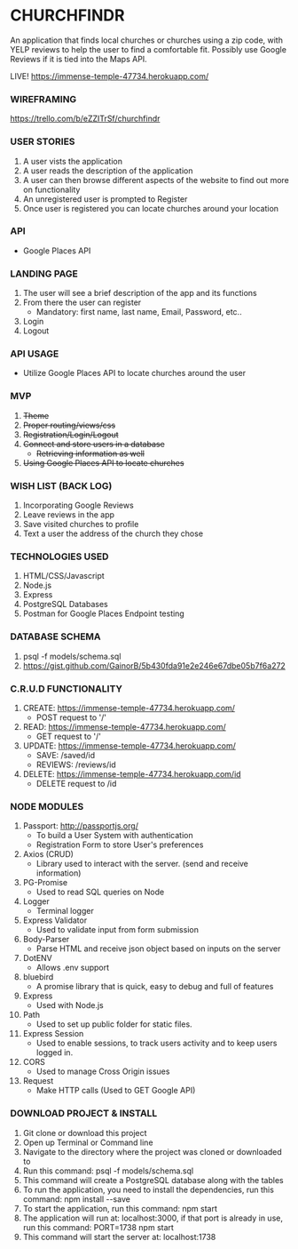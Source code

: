 # CHURCHFINDR
An application that finds local churches or churches using a zip code, with YELP reviews to help the user to find a comfortable fit. Possibly use Google Reviews if it is tied into the Maps API.

LIVE! https://immense-temple-47734.herokuapp.com/

### WIREFRAMING

https://trello.com/b/eZZITrSf/churchfindr

### USER STORIES
1. A user vists the application
2. A user reads the description of the application
3. A user can then browse different aspects of the website to find out more on functionality
4. An unregistered user is prompted to Register
5. Once user is registered you can locate churches around your location

### API
* Google Places API

### LANDING PAGE
1. The user will see a brief description of the app and its functions
2. From there the user can register
    * Mandatory: first name, last name, Email, Password, etc..
3. Login
4. Logout

### API USAGE
* Utilize Google Places API to locate churches around the user

### MVP
1. ~~Theme~~
2. ~~Proper routing/views/css~~
3. ~~Registration/Login/Logout~~
4. ~~Connect and store users in a database~~
    * ~~Retrieving information as well~~
5. ~~Using Google Places API to locate churches~~

### WISH LIST (BACK LOG)
1. Incorporating Google Reviews
2. Leave reviews in the app
3. Save visited churches to profile
4. Text a user the address of the church they chose

### TECHNOLOGIES USED
1. HTML/CSS/Javascript
2. Node.js
3. Express
4. PostgreSQL Databases
5. Postman for Google Places Endpoint testing

### DATABASE SCHEMA
1. psql -f models/schema.sql
2. https://gist.github.com/GainorB/5b430fda91e2e246e67dbe05b7f6a272

### C.R.U.D FUNCTIONALITY
1. CREATE: https://immense-temple-47734.herokuapp.com/
    * POST request to '/'
2. READ: https://immense-temple-47734.herokuapp.com/
    * GET request to '/'
3. UPDATE: https://immense-temple-47734.herokuapp.com/
    * SAVE: /saved/id
    * REVIEWS: /reviews/id
4. DELETE: https://immense-temple-47734.herokuapp.com/id
    * DELETE request to /id

### NODE MODULES
1. Passport: http://passportjs.org/
    * To build a User System with authentication
    * Registration Form to store User's preferences
2. Axios (CRUD)
    * Library used to interact with the server. (send and receive information)
3. PG-Promise
    * Used to read SQL queries on Node
4. Logger
    * Terminal logger
5. Express Validator
    * Used to validate input from form submission
6. Body-Parser
    * Parse HTML and receive json object based on inputs on the server
7. DotENV
    * Allows .env support
8. bluebird
    * A promise library that is quick, easy to debug and full of features
9. Express
    * Used with Node.js
10. Path
    * Used to set up public folder for static files.
11. Express Session
    * Used to enable sessions, to track users activity and to keep users logged in.
12. CORS
    * Used to manage Cross Origin issues
13. Request
    * Make HTTP calls (Used to GET Google API)

### DOWNLOAD PROJECT & INSTALL
1. Git clone or download this project
2. Open up Terminal or Command line
3. Navigate to the directory where the project was cloned or downloaded to
4. Run this command: psql -f models/schema.sql
5. This command will create a PostgreSQL database along with the tables
6. To run the application, you need to install the dependencies, run this command: npm install --save
7. To start the application, run this command: npm start
8. The application will run at: localhost:3000, if that port is already in use, run this command: PORT=1738 npm start
9. This command will start the server at: localhost:1738